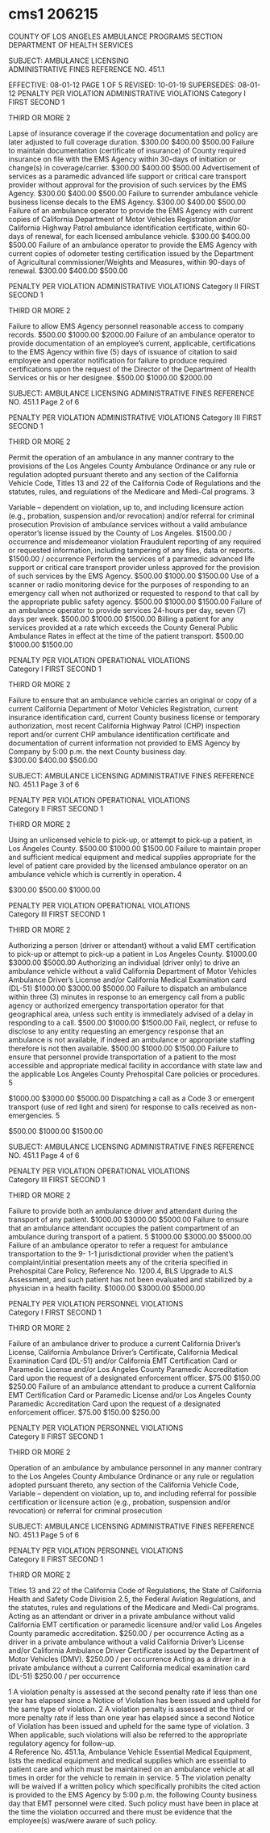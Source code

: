 # cms1 206215

COUNTY OF LOS ANGELES   AMBULANCE PROGRAMS SECTION 
DEPARTMENT OF HEALTH SERVICES 
 
SUBJECT: AMBULANCE LICENSING  
 ADMINISTRATIVE FINES  REFERENCE NO. 451.1 
 
EFFECTIVE: 08-01-12  PAGE 1 OF 5 
REVISED: 10-01-19 
SUPERSEDES: 08-01-12 
 PENALTY PER VIOLATION 
ADMINISTRATIVE VIOLATIONS 
Category I 
FIRST SECOND
1
 
THIRD OR 
MORE
2
 
Lapse of insurance coverage if the coverage 
documentation and policy are later adjusted to 
full coverage duration. 
$300.00 $400.00 $500.00 
Failure to maintain documentation (certificate 
of insurance) of County required insurance on 
file with the EMS Agency within 30-days of 
initiation or change(s) in coverage/carrier. 
$300.00 $400.00 $500.00 
Advertisement of services as a paramedic 
advanced life support or critical care transport 
provider without approval for the provision of 
such services by the EMS Agency. 
$300.00 $400.00 $500.00 
Failure to surrender ambulance vehicle 
business license decals to the EMS Agency. 
$300.00 $400.00 $500.00 
Failure of an ambulance operator to provide 
the EMS Agency with current copies of 
California Department of Motor Vehicles 
Registration and/or California Highway Patrol 
ambulance identification certificate, within 60-
days of renewal, for each licensed ambulance 
vehicle. 
$300.00 $400.00 $500.00 
Failure of an ambulance operator to provide 
the EMS Agency with current copies of 
odometer testing certification issued by the 
Department of Agricultural 
commissioner/Weights and Measures, within 
90-days of renewal. 
$300.00 $400.00 $500.00 
 
 
PENALTY PER VIOLATION 
ADMINISTRATIVE VIOLATIONS 
Category II 
FIRST SECOND
1
 
THIRD OR 
MORE
2
 
Failure to allow EMS Agency personnel 
reasonable access to company records. 
$500.00 $1000.00 $2000.00 
Failure of an ambulance operator to provide 
documentation of an employee’s current, 
applicable, certifications to the EMS Agency 
within five (5) days of issuance of citation to 
said employee and operator notification for 
failure to produce required certifications upon 
the request of the Director of the Department 
of Health Services or his or her designee. 
$500.00 $1000.00 $2000.00 

SUBJECT: AMBULANCE LICENSING 
 ADMINISTRATIVE FINES   REFERENCE NO. 451.1 
Page 2 of    6 
 
PENALTY PER VIOLATION 
ADMINISTRATIVE VIOLATIONS 
Category III 
FIRST SECOND
1
 
THIRD OR 
MORE
2
 
Permit the operation of an ambulance in any 
manner contrary to the provisions of the Los 
Angeles County Ambulance Ordinance or any 
rule or regulation adopted pursuant thereto 
and any section of the California Vehicle 
Code, Titles 13 and 22 of the California Code 
of Regulations and the statutes, rules, and 
regulations of the Medicare and Medi-Cal 
programs.
3
  
Variable – dependent on violation, up to, 
and including licensure action (e.g., 
probation, suspension and/or revocation) 
and/or referral for criminal prosecution 
Provision of ambulance services without a 
valid ambulance operator’s license issued by 
the County of Los Angeles. 
$1500.00 / occurrence and 
misdemeanor violation 
Fraudulent reporting of any required or 
requested information, including tampering of 
any files, data or reports. 
$1500.00 / occurrence 
Perform the services of a paramedic advanced 
life support or critical care transport provider 
unless approved for the provision of such 
services by the EMS Agency. 
$500.00 $1000.00 $1500.00 
Use of a scanner or radio monitoring device 
for the purposes of responding to an 
emergency call when not authorized or 
requested to respond to that call by the 
appropriate public safety agency. 
$500.00 $1000.00 $1500.00 
Failure of an ambulance operator to provide 
services 24-hours per day, seven (7) days per 
week. 
$500.00 $1000.00 $1500.00 
Billing a patient for any services provided at a 
rate which exceeds the County General Public 
Ambulance Rates in effect at the time of the 
patient transport. 
$500.00 $1000.00 $1500.00 
 
 
PENALTY PER VIOLATION 
OPERATIONAL VIOLATIONS    
Category I 
FIRST 
SECOND
1
 
THIRD OR 
MORE
2
 
Failure to ensure that an ambulance vehicle 
carries an original or copy of a current 
California Department of Motor Vehicles 
Registration, current insurance identification 
card, current County business license or 
temporary authorization, most recent 
California Highway Patrol (CHP) inspection 
report and/or current CHP ambulance 
identification certificate and documentation of 
current information not provided to EMS 
Agency by Company by 5:00 p.m. the next 
County business day.  
$300.00 $400.00 $500.00 

SUBJECT: AMBULANCE LICENSING 
 ADMINISTRATIVE FINES   REFERENCE NO. 451.1 
Page 3 of    6 
 
 
PENALTY PER VIOLATION 
OPERATIONAL VIOLATIONS    
Category II 
FIRST 
SECOND
1
 
THIRD OR 
MORE
2
 
Using an unlicensed vehicle to pick-up, or 
attempt to pick-up a patient, in    Los Angeles 
County. 
$500.00 $1000.00 $1500.00 
Failure to maintain proper and sufficient 
medical equipment and medical supplies 
appropriate for the level of patient care 
provided by the licensed ambulance operator 
on an ambulance vehicle which is currently in 
operation.
4
 
$300.00 $500.00 $1000.00 
 
 
PENALTY PER VIOLATION 
OPERATIONAL VIOLATIONS    
Category III 
FIRST 
SECOND
1
 
THIRD OR 
MORE
2
 
Authorizing a person (driver or attendant) 
without a valid EMT certification to pick-up or 
attempt to pick-up a patient in Los Angeles 
County. 
$1000.00 $3000.00 $5000.00 
Authorizing an individual (driver only) to drive 
an ambulance vehicle without a valid 
California Department of Motor Vehicles 
Ambulance Driver’s License and/or California 
Medical Examination card (DL-51) 
$1000.00 $3000.00 $5000.00 
Failure to dispatch an ambulance within three 
(3) minutes in response to an emergency call 
from a public agency or authorized emergency 
transportation operator for that geographical 
area, unless such entity is immediately 
advised of a delay in responding to a call. 
$500.00 $1000.00 $1500.00 
Fail, neglect, or refuse to disclose to any entity 
requesting an emergency response that an 
ambulance is not available, if indeed an 
ambulance or appropriate staffing therefore is 
not then available. 
$500.00 $1000.00 $1500.00 
Failure to ensure that personnel provide 
transportation of a patient to the most 
accessible and appropriate medical facility in 
accordance with state law and the applicable 
Los Angeles County Prehospital Care policies 
or procedures.
5
 
$1000.00 $3000.00 $5000.00 
Dispatching a call as a Code 3 or emergent 
transport (use of red light and siren) for 
response to calls received as non-
emergencies.
5
 
$500.00 $1000.00 $1500.00 

SUBJECT: AMBULANCE LICENSING 
 ADMINISTRATIVE FINES   REFERENCE NO. 451.1 
Page 4 of    6 
 
PENALTY PER VIOLATION 
OPERATIONAL VIOLATIONS    
Category III 
FIRST 
SECOND
1
 
THIRD OR 
MORE
2
 
Failure to provide both an ambulance driver 
and attendant during the transport of any 
patient. 
$1000.00 $3000.00 $5000.00 
Failure to ensure that an ambulance attendant 
occupies the patient compartment of an 
ambulance during transport of a patient.
5 
$1000.00 $3000.00 $5000.00 
Failure of an ambulance operator to refer a 
request for ambulance transportation to the 9-
1-1 jurisdictional provider when the patient’s 
complaint/initial presentation meets any of the 
criteria specified in Prehospital Care Policy, 
Reference No. 1200.4, BLS Upgrade to ALS 
Assessment, and such patient has not been 
evaluated and stabilized by a physician in a 
health facility. 
$1000.00 $3000.00 $5000.00 
 
 
PENALTY PER VIOLATION 
PERSONNEL VIOLATIONS        
Category I 
FIRST 
SECOND
1
 
THIRD OR 
MORE
2
 
Failure of an ambulance driver to produce a 
current California Driver’s License, California 
Ambulance Driver’s Certificate, California 
Medical Examination Card (DL-51) and/or 
California EMT Certification Card or 
Paramedic License and/or Los Angeles 
County Paramedic Accreditation Card upon 
the request of a designated enforcement 
officer. 
$75.00 $150.00 $250.00 
Failure of an ambulance attendant to produce 
a current California EMT Certification Card or 
Paramedic License and/or Los Angeles 
County Paramedic Accreditation Card upon 
the request of a designated enforcement 
officer. 
$75.00 $150.00 $250.00 
 
 
PENALTY PER VIOLATION 
PERSONNEL VIOLATIONS        
Category II 
FIRST 
SECOND
1
 
THIRD OR 
MORE
2
 
Operation of an ambulance by ambulance 
personnel in any manner contrary to the Los 
Angeles County Ambulance Ordinance or any 
rule or regulation adopted pursuant thereto, 
any section of the California Vehicle Code, 
Variable – dependent on violation, up to, 
and including referral for possible 
certification or licensure action (e.g., 
probation, suspension and/or revocation) 
or referral for criminal prosecution  

SUBJECT: AMBULANCE LICENSING 
 ADMINISTRATIVE FINES   REFERENCE NO. 451.1 
Page 5 of    6 
 
PENALTY PER VIOLATION 
PERSONNEL VIOLATIONS        
Category II 
FIRST 
SECOND
1
 
THIRD OR 
MORE
2
 
Titles 13 and 22 of the California Code of 
Regulations, the State of California Health and 
Safety Code Division 2.5, the Federal Aviation 
Regulations, and the statutes, rules and 
regulations of the Medicare and Medi-Cal 
programs. 
Acting as an attendant or driver in a private 
ambulance without valid California EMT 
certification or paramedic licensure and/or 
valid Los Angeles County paramedic 
accreditation. 
$250.00 / per occurrence 
Acting as a driver in a private ambulance 
without a valid California Driver’s License 
and/or California Ambulance Driver Certificate 
issued by the Department of Motor Vehicles 
(DMV). 
$250.00 / per occurrence 
Acting as a driver in a private ambulance 
without a current California medical 
examination card (DL-51) 
$250.00 / per occurrence 
 
1
 A violation penalty is assessed at the second penalty rate if less than one year has elapsed since a 
Notice of Violation has been issued and upheld for the same type of violation. 
2
 A violation penalty is assessed at the third or more penalty rate if less than one year has elapsed since 
a second Notice of Violation has been issued and upheld for the same type of violation. 
3
 When applicable, such violations will also be referred to the appropriate regulatory agency for follow-up.  
4
 Reference No. 451.1a, Ambulance Vehicle Essential Medical Equipment, lists the medical equipment 
and medical supplies which are essential to patient care and which must be maintained on an ambulance 
vehicle at all times in order for the vehicle to remain in service. 
5
 The violation penalty will be waived if a written policy which specifically prohibits the cited action is 
provided to the EMS Agency by 5:00 p.m. the following County business day that EMT personnel were 
cited.  Such policy must have been in place at the time the violation occurred and there must be evidence 
that the employee(s) was/were aware of such policy.
